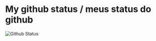 <h1>My github status /  meus status do github</h1>
<img alt="Github Status" src="https://github-readme-stats.vercel.app/api?username=raphaelmoraisdevmg">
